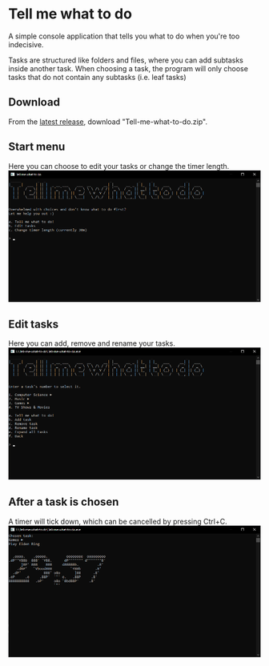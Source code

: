 # Tell me what to do
A simple console application that tells you what to do when you're too indecisive.  
  
Tasks are structured like folders and files, where you can add subtasks inside another task.
When choosing a task, the program will only choose tasks that do not contain any subtasks (i.e. leaf tasks)

## Download
From the [latest release](https://github.com/tytia/tell-me-what-to-do/releases/tag/v1.0.0), download "Tell-me-what-to-do.zip".

## Start menu
Here you can choose to edit your tasks or change the timer length.
![start menu](readme-images/start_menu.png)

## Edit tasks
Here you can add, remove and rename your tasks.
![edit tasks](readme-images/edit_tasks.png)

## After a task is chosen
A timer will tick down, which can be cancelled by pressing Ctrl+C.
![chosen task](readme-images/chosen_task.png)
